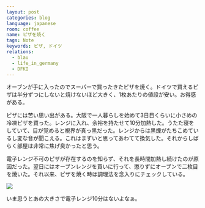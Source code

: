 ```yaml
---
layout: post
categories: blog
language: japanese
room: coffee
name: ピザを焼く
tags: Note
keywords: ピザ, ドイツ
relations:
  - blau
  - life_in_germany
  - DFKI
---
```


オーブンが手に入ったのでスーパーで買ったきたピザを焼く。ドイツで買えるピザは半分ずつにしないと焼けないほど大きく、1枚あたりの値段が安い。お得感がある。

ピザには苦い思い出がある。大阪で一人暮らしを始めて3日目くらいに小さめの冷凍ピザを買った。レンジに入れ、余裕を持たせて10分加熱した。うたた寝をしていて、目が覚めると視界が真っ黒だった。レンジからは黒煙がたちこめているし変な音が聞こえる。これはまずいと思ってあわてて換気した。それからしばらく部屋は非常に焦げ臭かったと思う。

電子レンジ不可のピザが存在するのを知らず、それを長時間加熱し続けたのが原因だった。翌日にはオーブンレンジを買いに行って、懲りずにオーブンで二枚目を焼いた。それ以来、ピザを焼く時は調理法を念入りにチェックしている。

<img src="https://dl.dropboxusercontent.com/u/12208857/img/2013-10-10%2011.51.56.jpg" class="image-on-frame-medium image-fade">

いま思うとあの大きさで電子レンジ10分はないよなぁ。
